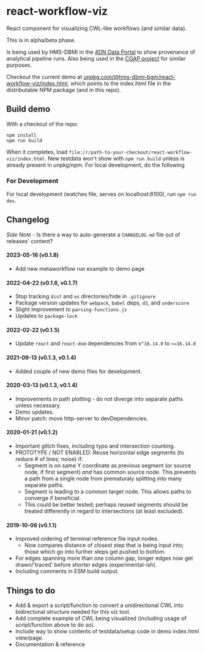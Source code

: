 # react-workflow-viz
React component for visualizing CWL-like workflows (and similar data).

This is in alpha/beta phase.


Is being used by HMS-DBMI in the [4DN Data Portal](https://data.4dnucleome.org/experiment-set-replicates/4DNESMU2MA2G/#graph-section) to show provenance of analytical pipeline runs.
Also being used in the [CGAP project](https://cgap.hms.harvard.edu) for similar purposes.

Checkout the current demo at [unpkg.com/@hms-dbmi-bgm/react-workflow-viz/index.html](https://unpkg.com/@hms-dbmi-bgm/react-workflow-viz/index.html), which points to the index.html file in the distributable NPM package (and in this repo).

## Build demo

With a checkout of the repo:
```
npm install
npm run build
```

When it completes, load `file:///path-to-your-checkout/react-workflow-viz/index.html`.
New testdata won't show with `npm run build` unless is already present in unpkg/npm. For local development, do the following

### For Development

For local development (watches file, serves on localhost:8100), run `npm run dev`.


## Changelog
_Side Note -_ Is there a way to auto-generate a `CHANGELOG.md` file out of releases' content?

#### 2023-05-16 (v0.1.8)
- Add new metaworkflow run example to demo page

#### 2022-04-22 (v0.1.6, v0.1.7)
- Stop tracking `dist` and `es` directories/hide in `.gitignore`
- Package version updates for `webpack`, `babel` deps, `d3`, and `underscore`
- Slight improvement to `parsing-functions.js`
- Updates to `package-lock`

#### 2022-02-22 (v0.1.5)
- Update `react` and `react-dom` dependencies from v`^16.14.0` to `>=16.14.0`

#### 2021-09-13 (v0.1.3, v0.1.4)
- Added couple of new demo files for development.

#### 2020-03-13 (v0.1.3, v0.1.4)
- Improvements in path plotting - do not diverge into separate paths unless necessary.
- Demo updates.
- Minor patch: move http-server to devDependencies.

#### 2020-01-21 (v0.1.2)
- Important glitch fixes, including typo and intersection counting.
- PROTOTYPE / NOT ENABLED: Reuse horizontal edge segments (to reduce # of lines; noise) if:
  - Segment is on same Y coordinate as previous segment (or source node, if first segment) _and_ has common source node. This prevents a path from a single node from prematuraly splitting into many separate paths.
  - Segment is leading to a common target node. This allows paths to converge if beneficial.
  - This could be better tested; perhaps reused segments should be treated differently in regard to intersections (at least excluded).

#### 2019-10-06 (v0.1.1)

- Improved ordering of terminal reference file input nodes.
  - Now compares distance of closest step that is being input into; those which go into further steps get pushed to bottom.
- For edges spanning more than one column gap, longer edges now get drawn/'traced' before shorter edges (experimental-ish).
- Including comments in ESM build output.


## Things to do

- Add & export a script/function to convert a unidirectional CWL into bidirectonal structure needed for this viz tool.
- Add complete example of CWL being visualized (including usage of script/function above to do so).
- Include way to show contents of testdata/setup code in demo index.html view/page.
- Documentation & reference
